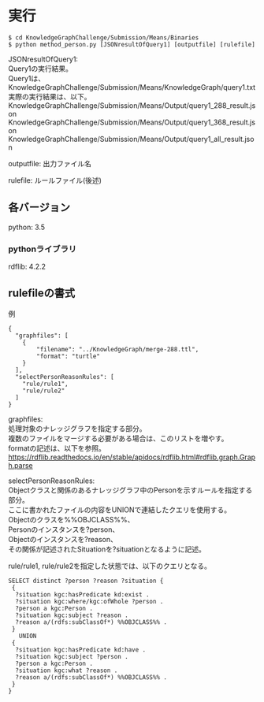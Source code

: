 # 実行
```
$ cd KnowledgeGraphChallenge/Submission/Means/Binaries
$ python method_person.py [JSONresultOfQuery1] [outputfile] [rulefile]
```

JSONresultOfQuery1:   
Query1の実行結果。  
Query1は、KnowledgeGraphChallenge/Submission/Means/KnowledgeGraph/query1.txt  
実際の実行結果は、以下。  
  KnowledgeGraphChallenge/Submission/Means/Output/query1_288_result.json  
  KnowledgeGraphChallenge/Submission/Means/Output/query1_368_result.json  
  KnowledgeGraphChallenge/Submission/Means/Output/query1_all_result.json  
  
outputfile: 出力ファイル名  
  
rulefile: ルールファイル(後述)  
  
## 各バージョン
python: 3.5  
  
### pythonライブラリ
rdflib: 4.2.2  
  
## rulefileの書式
  
例  
```
{
  "graphfiles": [
    {
        "filename": "../KnowledgeGraph/merge-288.ttl",
        "format": "turtle"
    }
  ],
  "selectPersonReasonRules": [
    "rule/rule1",
    "rule/rule2"  
  ]
}
```
  
graphfiles:   
処理対象のナレッジグラフを指定する部分。  
複数のファイルをマージする必要がある場合は、このリストを増やす。  
formatの記述は、以下を参照。  
https://rdflib.readthedocs.io/en/stable/apidocs/rdflib.html#rdflib.graph.Graph.parse  
  
selectPersonReasonRules:   
Objectクラスと関係のあるナレッジグラフ中のPersonを示すルールを指定する部分。  
ここに書かれたファイルの内容をUNIONで連結したクエリを使用する。  
Objectのクラスを%%OBJCLASS%%、  
Personのインスタンスを?person、  
Objectのインスタンスを?reason、  
その関係が記述されたSituationを?situationとなるように記述。  

rule/rule1, rule/rule2を指定した状態では、以下のクエリとなる。  

```
SELECT distinct ?person ?reason ?situation {
 {
  ?situation kgc:hasPredicate kd:exist .
  ?situation kgc:where/kgc:ofWhole ?person .
  ?person a kgc:Person .
  ?situation kgc:subject ?reason .
  ?reason a/(rdfs:subClassOf*) %%OBJCLASS%% .
 }
   UNION
 {
  ?situation kgc:hasPredicate kd:have .
  ?situation kgc:subject ?person .
  ?person a kgc:Person .
  ?situation kgc:what ?reason .
  ?reason a/(rdfs:subClassOf*) %%OBJCLASS%% .
 }
}
```

